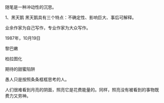 随笔是一种冲动性的沉思。


1、黑天鹅 黑天鹅具有三个特点：不确定性、影响巨大、事后可解释。

业余作家为自己写作，专业作家为大众写作。

1987年，10月19日

黎巴嫩

柏拉图化 

期待的甜蜜陷阱

愚人只是按照条条框框思考的人。

人们很难看到月亮的阴面，照亮它是花费能量的。同样，照亮没有被看到的事物既费力又劳神。

